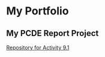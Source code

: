 # My Portfolio
## My PCDE Report Project
<a href="https://github.com/SatzKNalla/Activity">Repository for Activity 9.1</a>
